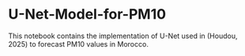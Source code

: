 # U-Net-Model-for-PM10
This notebook contains the implementation of U-Net used in (Houdou, 2025) to forecast PM10 values in Morocco.
